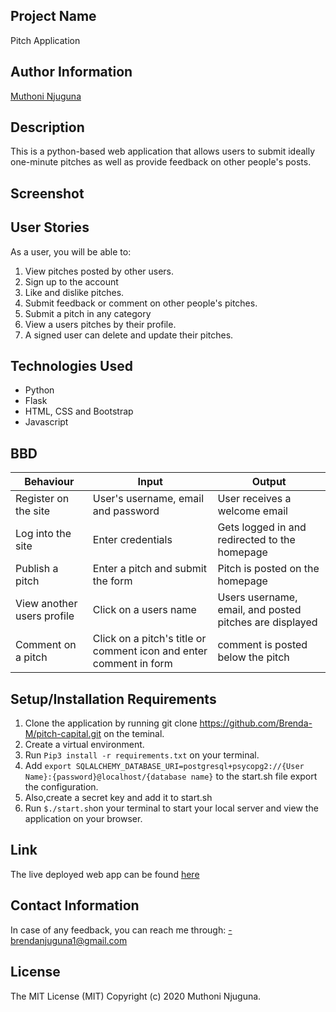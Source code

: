 ## Project Name

Pitch Application

## Author Information

<a href="https://github.com/Brenda-M">Muthoni Njuguna</a>

## Description

This is a python-based web application that allows users to submit ideally one-minute pitches as well as provide feedback on other people's posts. 

## Screenshot


## User Stories

As a user, you will be able to:

  1. View pitches posted by other users.
  2. Sign up to the account
  3. Like and dislike pitches. 
  4. Submit feedback or comment on other people's pitches.
  5. Submit a pitch in any category
  6. View a users pitches by their profile.
  7. A signed user can delete and update their pitches.


## Technologies Used

<ul>
<li>Python</li>
<li>Flask</li>
<li>HTML, CSS and Bootstrap</li>
<li>Javascript</li>
</ul>

## BBD

| Behaviour	|Input | Output|
|---------------------------|---------------------|--------------------------|
|Register on the site|	User's username, email and password|User receives a welcome email|
|Log into the site	| Enter credentials	| Gets logged in and redirected to the homepage|
|Publish a pitch	| Enter a pitch and submit the form | Pitch is posted on the homepage |
| View another users profile | Click on a users name | Users username, email, and posted pitches are displayed |
| Comment on a pitch | Click on a pitch's title or comment icon and enter comment in form| comment is posted below the pitch|

## Setup/Installation Requirements

1. Clone the application by running git clone https://github.com/Brenda-M/pitch-capital.git on the teminal.
2. Create a virtual environment.
3. Run `Pip3 install -r requirements.txt` on your terminal.
4. Add `export SQLALCHEMY_DATABASE_URI=postgresql+psycopg2://{User Name}:{password}@localhost/{database name}` to the start.sh file export the configuration.
5. Also,create a secret key and add it to start.sh
6. Run `$./start.sh`on your terminal to start your local server and view the application on your browser.

## Link

The live deployed web app can be found <a href="https://pitch-capital.herokuapp.com/">here</a>

## Contact Information

In case of any feedback, you can reach me through: -brendanjuguna1@gmail.com

## License

The MIT License (MIT) Copyright (c) 2020 Muthoni Njuguna.


